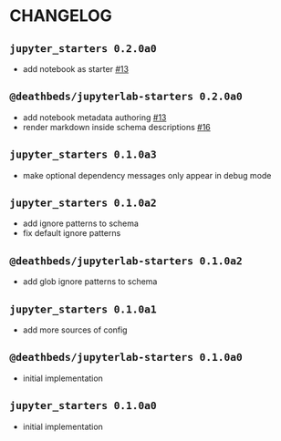 # CHANGELOG

## `jupyter_starters 0.2.0a0`

- add notebook as starter [#13][]

## `@deathbeds/jupyterlab-starters 0.2.0a0`

- add notebook metadata authoring [#13][]
- render markdown inside schema descriptions [#16][]

## `jupyter_starters 0.1.0a3`

- make optional dependency messages only appear in debug mode

## `jupyter_starters 0.1.0a2`

- add ignore patterns to schema
- fix default ignore patterns

## `@deathbeds/jupyterlab-starters 0.1.0a2`

- add glob ignore patterns to schema

## `jupyter_starters 0.1.0a1`

- add more sources of config

## `@deathbeds/jupyterlab-starters 0.1.0a0`

- initial implementation

## `jupyter_starters 0.1.0a0`

- initial implementation

[#13]: https://github.com/deathbeds/jupyterlab-starters/pull/13
[#16]: https://github.com/deathbeds/jupyterlab-starters/pull/16
